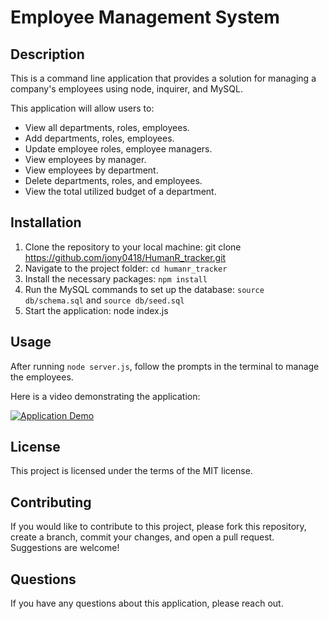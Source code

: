 # Employee Management System

## Description

This is a command line application that provides a solution for managing a company's employees using node, inquirer, and MySQL.

This application will allow users to:

- View all departments, roles, employees.
- Add departments, roles, employees.
- Update employee roles, employee managers.
- View employees by manager.
- View employees by department.
- Delete departments, roles, and employees.
- View the total utilized budget of a department.

## Installation

1. Clone the repository to your local machine: git clone https://github.com/jony0418/HumanR_tracker.git
2. Navigate to the project folder: `cd humanr_tracker`
3. Install the necessary packages: `npm install`
4. Run the MySQL commands to set up the database: `source db/schema.sql` and `source db/seed.sql`
5. Start the application: node index.js

## Usage

After running `node server.js`, follow the prompts in the terminal to manage the employees.

Here is a video demonstrating the application:

[![Application Demo](http://img.youtube.com/vi/Btzj3ss0JUI/0.jpg)](http://www.youtube.com/watch?v=Btzj3ss0JUI)

## License

This project is licensed under the terms of the MIT license.

## Contributing

If you would like to contribute to this project, please fork this repository, create a branch, commit your changes, and open a pull request. Suggestions are welcome!

## Questions

If you have any questions about this application, please reach out.
